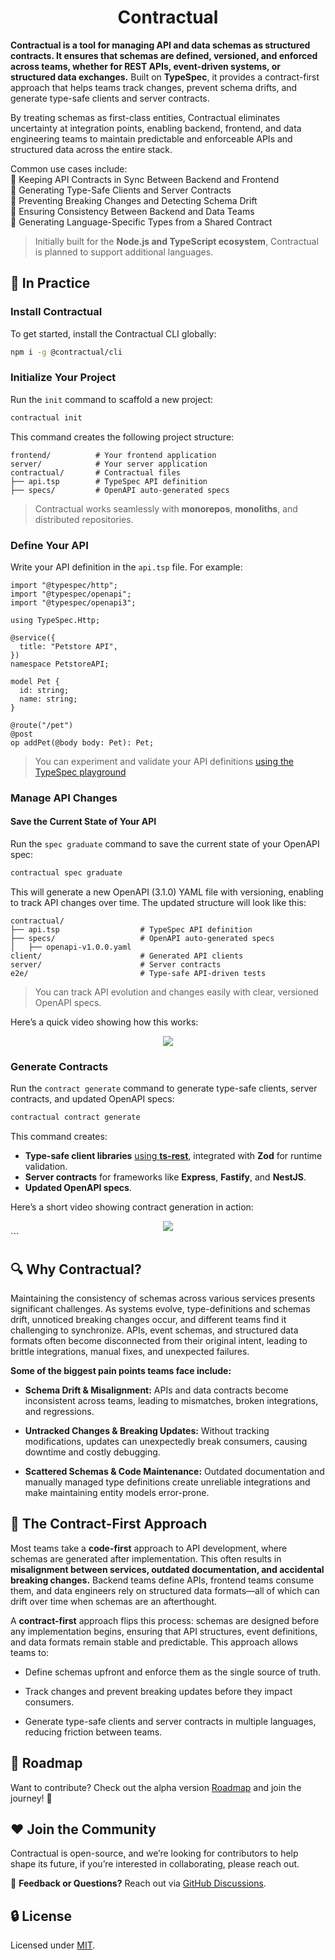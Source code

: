 <h1 align="center">Contractual</h1>

**Contractual is a tool for managing API and data schemas as structured contracts. It ensures that schemas
are defined, versioned, and enforced across teams, whether for REST APIs, event-driven systems, or structured data
exchanges.** Built on **TypeSpec**, it provides a contract-first approach that helps teams track changes, prevent schema
drifts, and generate type-safe clients and server contracts.

By treating schemas as first-class entities, Contractual eliminates uncertainty at integration points, enabling backend,
frontend, and data engineering teams to maintain predictable and enforceable APIs and structured data across the entire
stack.

Common use cases include: \
🔹 Keeping API Contracts in Sync Between Backend and Frontend \
🔹 Generating Type-Safe Clients and Server Contracts \
🔹 Preventing Breaking Changes and Detecting Schema Drift \
🔹 Ensuring Consistency Between Backend and Data Teams \
🔹 Generating Language-Specific Types from a Shared Contract

> Initially built for the **Node.js and TypeScript ecosystem**, Contractual is planned to support additional
> languages.

## 🚀 In Practice

### Install Contractual

To get started, install the Contractual CLI globally:

```bash
npm i -g @contractual/cli
```

### Initialize Your Project

Run the `init` command to scaffold a new project:

```bash
contractual init
```

This command creates the following project structure:

```
frontend/          # Your frontend application
server/            # Your server application
contractual/       # Contractual files
├── api.tsp        # TypeSpec API definition
├── specs/         # OpenAPI auto-generated specs
```

> Contractual works seamlessly with **monorepos**, **monoliths**, and distributed repositories.

### Define Your API

Write your API definition in the `api.tsp` file. For example:

```tsp
import "@typespec/http";
import "@typespec/openapi";
import "@typespec/openapi3";

using TypeSpec.Http;

@service({
  title: "Petstore API",
})
namespace PetstoreAPI;

model Pet {
  id: string;
  name: string;
}

@route("/pet")
@post
op addPet(@body body: Pet): Pet;
```

> You can experiment and validate your API definitions [using the TypeSpec playground](https://typespec.io/playground/)

### Manage API Changes

#### Save the Current State of Your API

Run the `spec graduate` command to save the current state of your OpenAPI spec:

```bash
contractual spec graduate
```

This will generate a new OpenAPI (3.1.0) YAML file with versioning, enabling to track API changes over time. The
updated structure will look like this:

```
contractual/
├── api.tsp                  # TypeSpec API definition
├── specs/                   # OpenAPI auto-generated specs
│   ├── openapi-v1.0.0.yaml
client/                      # Generated API clients
server/                      # Server contracts
e2e/                         # Type-safe API-driven tests
```

> You can track API evolution and changes easily with clear, versioned OpenAPI specs.

Here’s a quick video showing how this works:

<div align="center">
  <img src="spec-graduate.gif" />
</div>

### Generate Contracts

Run the `contract generate` command to generate type-safe clients, server contracts, and updated OpenAPI specs:

```bash
contractual contract generate
```

This command creates:

- **Type-safe client libraries** [using **ts-rest**](https://ts-rest.com), integrated with **Zod** for runtime
  validation.
- **Server contracts** for frameworks like **Express**, **Fastify**, and **NestJS**.
- **Updated OpenAPI specs**.

Here’s a short video showing contract generation in action:

<div align="center">
  <img src="contract-generate.gif" />
</div>
```

## 🔍 Why Contractual?

Maintaining the consistency of schemas across various services presents significant challenges. As systems evolve,
type-definitions and schemas drift, unnoticed breaking changes occur, and different teams find it challenging to
synchronize. APIs, event schemas, and structured data formats often become disconnected from their original intent,
leading to brittle integrations, manual fixes, and unexpected failures.

**Some of the biggest pain points teams face include:**

- **Schema Drift & Misalignment:** APIs and data contracts become inconsistent across teams, leading to mismatches, broken integrations, and regressions.

- **Untracked Changes & Breaking Updates:** Without tracking modifications, updates can unexpectedly break consumers, causing downtime and costly debugging.

- **Scattered Schemas & Code Maintenance:** Outdated documentation and manually managed type definitions create unreliable integrations and make maintaining entity models error-prone.

## 🔑 The Contract-First Approach
Most teams take a **code-first** approach to API development, where schemas are generated after implementation. This often results in **misalignment between services, outdated documentation, and accidental breaking changes.** Backend teams define APIs, frontend teams consume them, and data engineers rely on structured data formats—all of which can drift over time when schemas are an afterthought.

A **contract-first** approach flips this process: schemas are designed before any implementation begins, ensuring that API structures, event definitions, and data formats remain stable and predictable. This approach allows teams to:

- Define schemas upfront and enforce them as the single source of truth.

- Track changes and prevent breaking updates before they impact consumers.

- Generate type-safe clients and server contracts in multiple languages, reducing friction between teams.

## 📘 Roadmap

Want to contribute? Check out the alpha version [Roadmap](https://github.com/contractual-dev/contractual/issues/8) and
join the journey! 🚀

## ❤️ Join the Community

Contractual is open-source, and we’re looking for contributors to help shape its future, if you’re interested in
collaborating, please reach out.

📩 **Feedback or Questions?** Reach out
via [GitHub Discussions](https://github.com/contractual-dev/contractual/discussions).

## 🔒 License

Licensed under [MIT](LICENSE).
